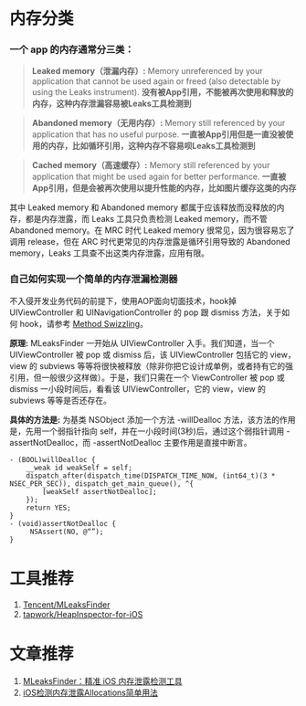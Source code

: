 # 内存分类
### 一个 app 的内存通常分三类：

> **Leaked memory（泄漏内存）:** 
> Memory unreferenced by your application that cannot be used again or freed (also detectable by using the Leaks instrument). **没有被App引用，不能被再次使用和释放的内存，这种内存泄漏容易被Leaks工具检测到**

> **Abandoned memory（无用内存）:** 
> Memory still referenced by your application that has no useful purpose. **一直被App引用但是一直没被使用的内存，比如循环引用，这种内存不容易呗Leaks工具检测到**
 
> **Cached memory（高速缓存）:** 
> Memory still referenced by your application that might be used again for better performance. **一直被App引用，但是会被再次使用以提升性能的内存，比如图片缓存这类的内存**

其中 Leaked memory 和 Abandoned memory 都属于应该释放而没释放的内存，都是内存泄露，而 Leaks 工具只负责检测 Leaked memory，而不管 Abandoned memory。在 MRC 时代 Leaked memory 很常见，因为很容易忘了调用 release，但在 ARC 时代更常见的内存泄露是循环引用导致的 Abandoned memory，Leaks 工具查不出这类内存泄露，应用有限。

### 自己如何实现一个简单的内存泄漏检测器
不入侵开发业务代码的前提下，使用AOP面向切面技术，hook掉 UIViewController 和 UINavigationController 的 pop 跟 dismiss 方法，关于如何 hook，请参考 [Method Swizzling](http://nshipster.com/method-swizzling/)。

**原理:**
MLeaksFinder 一开始从 UIViewController 入手。我们知道，当一个 UIViewController 被 pop 或 dismiss 后，该 UIViewController 包括它的 view，view 的 subviews 等等将很快被释放（除非你把它设计成单例，或者持有它的强引用，但一般很少这样做）。于是，我们只需在一个 ViewController 被 pop 或 dismiss 一小段时间后，看看该 UIViewController，它的 view，view 的 subviews 等等是否还存在。

**具体的方法是:**
为基类 NSObject 添加一个方法 -willDealloc 方法，该方法的作用是，先用一个弱指针指向 self，并在一小段时间(3秒)后，通过这个弱指针调用 -assertNotDealloc，而 -assertNotDealloc 主要作用是直接中断言。

```obj-c
- (BOOL)willDealloc {
    __weak id weakSelf = self;
    dispatch_after(dispatch_time(DISPATCH_TIME_NOW, (int64_t)(3 * NSEC_PER_SEC)), dispatch_get_main_queue(), ^{
        [weakSelf assertNotDealloc];
    });
    return YES;
}
- (void)assertNotDealloc {
     NSAssert(NO, @“”);
}
```
# 工具推荐
1. [Tencent/MLeaksFinder](https://github.com/Tencent/MLeaksFinder)
2. [tapwork/HeapInspector-for-iOS](https://github.com/tapwork/HeapInspector-for-iOS)

# 文章推荐
1. [MLeaksFinder：精准 iOS 内存泄露检测工具](http://wereadteam.github.io/2016/02/22/MLeaksFinder/)
2. [iOS检测内存泄露Allocations简单用法](http://www.jianshu.com/p/680d65d974de)
